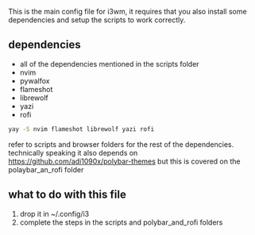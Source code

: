 This is the main config file for i3wm, it requires that you also install some dependencies and setup the scripts to work correctly.

## dependencies

- all of the dependencies mentioned in the scripts folder
- nvim
- pywalfox
- flameshot
- librewolf
- yazi
- rofi

```bash
yay -S nvim flameshot librewolf yazi rofi
```
 refer to scripts and browser folders for the rest of the dependencies.
 technically speaking it also depends on https://github.com/adi1090x/polybar-themes but this is covered on the polaybar_an_rofi folder
 
## what to do with this file

1. drop it in ~/.config/i3
2. complete the steps in the scripts and polybar_and_rofi folders
